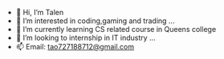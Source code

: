 - 👋 Hi, I’m Talen
- 👀 I’m interested in coding,gaming and trading ...
- 🌱 I’m currently learning CS related course in Queens college
- 💞️ I’m looking to internship in IT industry ...
- 📫 Email: tao727188712@gmail.com

<!---
Talen-520/Talen-520 is a ✨ special ✨ repository because its `README.md` (this file) appears on your GitHub profile.
You can click the Preview link to take a look at your changes.
--->
